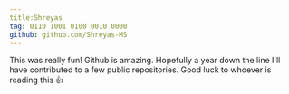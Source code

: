 ```yaml
---
title:Shreyas
tag: 0110 1001 0100 0010 0000
github: github.com/Shreyas-MS
---
```


This was really fun! 
Github is amazing. Hopefully a year down the line I'll have contributed to a few public repositories.
Good luck to whoever is reading this :+1: 